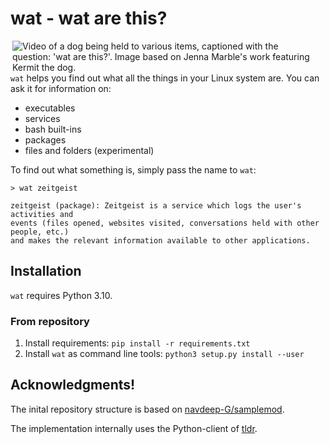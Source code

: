 
# wat - wat are this?

<img align="right" alt="Video of a dog being held to various items, captioned with the question: 'wat are this?'. Image based on Jenna Marble's work featuring Kermit the dog." src="https://user-images.githubusercontent.com/560608/227779499-2a2624b6-e80d-454f-8c90-7309d2f2b77f.gif" style="margin-right: 1em;" />


`wat` helps you find out what all the things in your Linux system are. You can ask it for information on:

 * executables
 * services
 * bash built-ins
 * packages
 * files and folders (experimental)

To find out what something is, simply pass the name to `wat`:

```
> wat zeitgeist

zeitgeist (package): Zeitgeist is a service which logs the user's activities and 
events (files opened, websites visited, conversations held with other people, etc.) 
and makes the relevant information available to other applications.
```

## Installation

`wat` requires Python 3.10.

### From repository

1. Install requirements: `pip install -r requirements.txt`
2. Install `wat` as command line tools: `python3 setup.py install --user`

## Acknowledgments!

The inital repository structure is based on [navdeep-G/samplemod](https://github.com/navdeep-G/samplemod).

The implementation internally uses the Python-client of [tldr](https://github.com/tldr-pages/tldr-python-client/).
